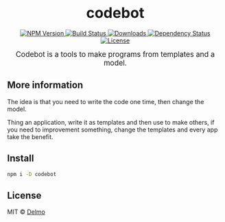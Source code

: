 <big><h1 align="center">codebot</h1></big>

<p align="center">
  <a href="https://npmjs.org/package/codebot">
    <img src="https://img.shields.io/npm/v/codebot.svg?style=flat-square"
         alt="NPM Version">
  </a>

  <a href="https://travis-ci.org/delmosaurio/codebot">
    <img src="https://img.shields.io/travis/delmosaurio/codebot.svg?style=flat-square"
         alt="Build Status">
  </a>

  <a href="https://npmjs.org/package/codebot">
    <img src="http://img.shields.io/npm/dm/codebot.svg?style=flat-square"
         alt="Downloads">
  </a>

  <a href="https://david-dm.org/delmosaurio/codebot.svg">
    <img src="https://david-dm.org/delmosaurio/codebot.svg?style=flat-square"
         alt="Dependency Status">
  </a>

  <a href="https://github.com/delmosaurio/codebot/blob/master/LICENSE">
    <img src="https://img.shields.io/npm/l/codebot.svg?style=flat-square"
         alt="License">
  </a>
</p>

<p align="center"><big>
Codebot is a tools to make programs from templates and a model.
</big></p>

## More information

The idea is that you need to write the code one time, then change the model.

Thing an application, write it as templates and then use to make others, if
you need to improvement something, change the templates and every app take the benefit.

## Install

```sh
npm i -D codebot
```

## License

MIT © [Delmo](https://github.com/delmosaurio/codebot)

[npm-url]: https://npmjs.org/package/codebot
[npm-image]: https://img.shields.io/npm/v/codebot.svg?style=flat-square

[travis-url]: https://travis-ci.org/delmosaurio/codebot
[travis-image]: https://img.shields.io/travis/delmosaurio/codebot.svg?style=flat-square

[coveralls-url]: https://coveralls.io/r/delmosaurio/codebot
[coveralls-image]: https://img.shields.io/coveralls/delmosaurio/codebot.svg?style=flat-square

[depstat-url]: https://david-dm.org/delmosaurio/codebot
[depstat-image]: https://david-dm.org/delmosaurio/codebot.svg?style=flat-square

[download-badge]: http://img.shields.io/npm/dm/codebot.svg?style=flat-square
